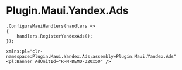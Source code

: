 # Plugin.Maui.Yandex.Ads

```
.ConfigureMauiHandlers(handlers =>
{
    handlers.RegisterYandexAds();
});
```

```
xmlns:pl="clr-namespace:Plugin.Maui.Yandex.Ads;assembly=Plugin.Maui.Yandex.Ads"
<pl:Banner AdUnitId="R-M-DEMO-320x50" />
```

